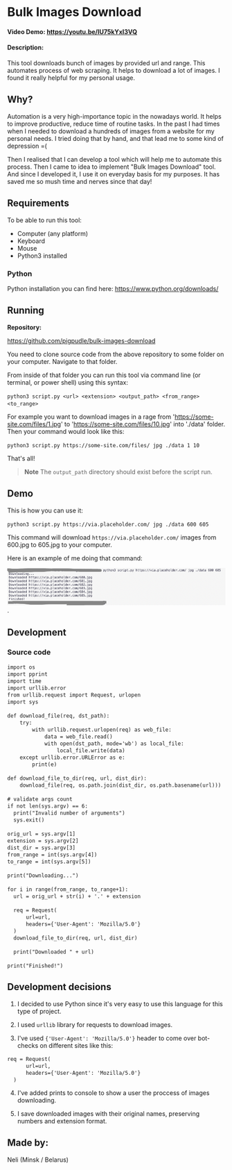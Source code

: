# Bulk Images Download
#### Video Demo:  https://youtu.be/IU75kYxI3VQ
#### Description:
This tool downloads bunch of images by provided url and range. This automates process of web scraping. It helps to download a lot of images. I found it really helpful for my personal usage.

## Why?

Automation is a very high-importance topic in the nowadays world. It helps to improve productive, reduce time of routine tasks. In the past I had times when I needed to download a hundreds of images from a website for my personal needs. I tried doing that by hand, and that lead me to some kind of depression =(

Then I realised that I can develop a tool which will help me to automate this process. Then I came to idea to implement "Bulk Images Download" tool. And since I developed it, I use it on everyday basis for my purposes. It has saved me so mush time and nerves since that day!

## Requirements
To be able to run this tool:

- Computer (any platform)
- Keyboard
- Mouse
- Python3 installed

### Python

Python installation you can find here: https://www.python.org/downloads/

## Running

**Repository:**

https://github.com/pigpudle/bulk-images-download

You need to clone source code from the above repository to some folder on your computer. Navigate to that folder.

From inside of that folder you can run this tool via command line (or terminal, or power shell) using this syntax:

`python3 script.py <url> <extension> <output_path> <from_range> <to_range>`

For example you want to download images in a rage from 'https://some-site.com/files/1.jpg' to 'https://some-site.com/files/10.jpg' into './data' folder. Then your command would look like this:

`python3 script.py https://some-site.com/files/ jpg ./data 1 10`

That's all!

> **Note**
> The `output_path` directory should exist before the script run.

## Demo

This is how you can use it:

`python3 script.py https://via.placeholder.com/ jpg ./data 600 605`

This command will download `https://via.placeholder.com/` images from 600.jpg to 605.jpg to your computer.

Here is an example of me doing that command:

![Demo](./demo/demo.png).

## Development

### Source code

```
import os
import pprint
import time
import urllib.error
from urllib.request import Request, urlopen
import sys

def download_file(req, dst_path):
    try:
        with urllib.request.urlopen(req) as web_file:
            data = web_file.read()
            with open(dst_path, mode='wb') as local_file:
                local_file.write(data)
    except urllib.error.URLError as e:
        print(e)

def download_file_to_dir(req, url, dist_dir):
    download_file(req, os.path.join(dist_dir, os.path.basename(url)))

# validate args count
if not len(sys.argv) == 6:
  print("Invalid number of arguments")
  sys.exit()

orig_url = sys.argv[1]
extension = sys.argv[2]
dist_dir = sys.argv[3]
from_range = int(sys.argv[4])
to_range = int(sys.argv[5])

print("Downloading...")

for i in range(from_range, to_range+1):
  url = orig_url + str(i) + '.' + extension

  req = Request(
      url=url,
      headers={'User-Agent': 'Mozilla/5.0'}
  )
  download_file_to_dir(req, url, dist_dir)

  print("Downloaded " + url)

print("Finished!")
```

## Development decisions

1. I decided to use Python since it's very easy to use this language for this type of project.

2. I used `urllib` library for requests to download images.

3. I've used `{'User-Agent': 'Mozilla/5.0'}` header to come over bot-checks on different sites like this:

```
req = Request(
      url=url,
      headers={'User-Agent': 'Mozilla/5.0'}
  )
```

4. I've added prints to console to show a user the proccess of images downloading.

5. I save downloaded images with their original names, preserving numbers and extension format.

## Made by:

Neli (Minsk / Belarus)